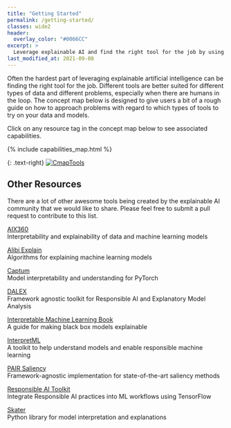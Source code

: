 ```yaml
---
title: "Getting Started"
permalink: /getting-started/
classes: wide2
header:
  overlay_color: "#0066CC"
excerpt: >
  Leverage explainable AI and find the right tool for the job by using our interactive concept map.<br />
last_modified_at: 2021-09-08
---
```

Often the hardest part of leveraging explainable artificial intelligence can be finding the right tool for the job. Different tools are better suited for different types of data and different problems, especially when there are humans in the loop. The concept map below is designed to give users a bit of a rough guide on how to approach problems with regard to which types of tools to try on your data and models.

Click on any resource tag in the concept map below to see associated capabilities.

{% include capabilities_map.html %}

{: .text-right}
[![CmapTools](/assets/kitware/images/CmapToolsTrademark.gif)](http://cmap.ihmc.us/)

## Other Resources
There are a lot of other awesome tools being created by the explainable AI community that we would like to share. Please feel free to submit a pull request to contribute to this list.

[AIX360](http://aix360.mybluemix.net/)  
Interpretability and explainability of data and machine learning models

[Alibi Explain](https://docs.seldon.io/projects/alibi/en/latest/)  
Algorithms for explaining machine learning models

[Captum](https://captum.ai/)  
Model interpretability and understanding for PyTorch

[DALEX](https://dalex.drwhy.ai/)  
Framework agnostic toolkit for Responsible AI and Explanatory Model Analysis

[Interpretable Machine Learning Book](https://christophm.github.io/interpretable-ml-book/)  
A guide for making black box models explainable

[InterpretML](https://interpret.ml/)  
A toolkit to help understand models and enable responsible machine learning

[PAIR Saliency](https://pair-code.github.io/saliency)  
Framework-agnostic implementation for state-of-the-art saliency methods

[Responsible AI Toolkit](https://www.tensorflow.org/responsible_ai)  
Integrate Responsible AI practices into ML workflows using TensorFlow

[Skater](https://oracle.github.io/Skater/overview.html)  
Python library for model interpretation and explanations
